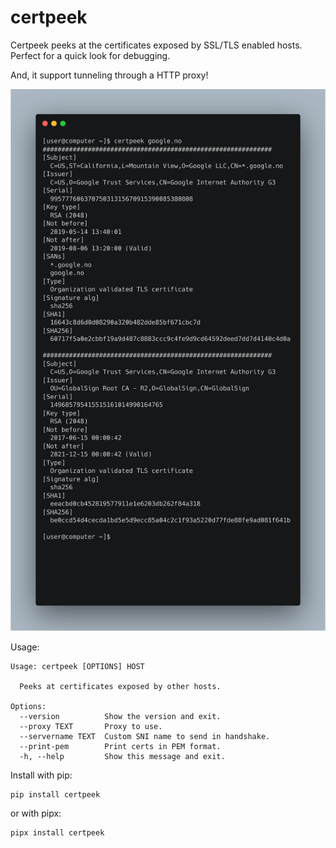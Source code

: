 # certpeek


Certpeek peeks at the certificates exposed by SSL/TLS enabled hosts. Perfect for a quick look for debugging.

And, it support tunneling through a HTTP proxy!

<p align="center"><img width="707" alt="Certpeek in action" src="https://github.com/magnuswatn/certpeek/blob/master/certpeek.png?raw=true"></p>

Usage:
```
Usage: certpeek [OPTIONS] HOST

  Peeks at certificates exposed by other hosts.

Options:
  --version          Show the version and exit.
  --proxy TEXT       Proxy to use.
  --servername TEXT  Custom SNI name to send in handshake.
  --print-pem        Print certs in PEM format.
  -h, --help         Show this message and exit.
```

Install with pip:

```
pip install certpeek
```

or with pipx:
```
pipx install certpeek
```
